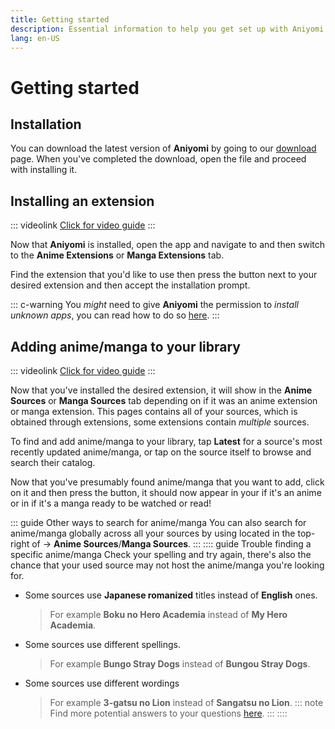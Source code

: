 ```yaml
---
title: Getting started
description: Essential information to help you get set up with Aniyomi.
lang: en-US
---
```


# Getting started

## Installation

You can download the latest version of **Aniyomi** by going to our [download](../../download/README.md) page.
When you've completed the download, open the <VersionTag fileName/> file and proceed with installing it.

## Installing an extension

::: videolink
[<MaterialIcon icon="videocam"/> Click for video guide](/assets/guides_extension-install.webm)
:::

Now that **Aniyomi** is installed, open the app and navigate to <Navigation item="browse"/> and then switch to the **Anime Extensions** or **Manga Extensions** tab.

Find the extension that you'd like to use then press the <Navigation item="install"/> button next to your desired extension and then accept the installation prompt.

::: c-warning
You *might* need to give **Aniyomi** the permission to *install unknown apps*, you can read how to do so [here](/help/faq/#how-do-i-allow-third-party-installations).
:::

## Adding anime/manga to your library

::: videolink
[<MaterialIcon icon="videocam"/> Click for video guide](/assets/guides_library-add.webm)
:::

Now that you've installed the desired extension, it will show in the **Anime Sources** or **Manga Sources** tab depending on if it was an anime extension or manga extension. This pages contains all of your sources, which is obtained through extensions, some extensions contain *multiple* sources.

To find and add anime/manga to your library, tap **Latest** for a source's most recently updated anime/manga, or tap on the source itself to browse and search their catalog.

Now that you've presumably found anime/manga that you want to add, click on it and then press the <Navigation item="bookmark"/> button, it should now appear in your <Navigation item="anime_library"/> if it's an anime or in <Navigation item="manga_library"/> if it's a manga ready to be watched or read!

::: guide Other ways to search for anime/manga
You can also search for anime/manga globally across all your sources by using <Navigation item="search"/> located in the top-right of <Navigation item="browse"/> → **Anime Sources**/**Manga Sources**.
:::
:::: guide Trouble finding a specific anime/manga
Check your spelling and try again, there's also the chance that your used source may not host the anime/manga you're looking for.
* Some sources use **Japanese romanized** titles instead of **English** ones.
  > For example **Boku no Hero Academia** instead of **My Hero Academia**.
* Some sources use different spellings.
  > For example **Bungo Stray Dogs** instead of **Bungou Stray Dogs**.
* Some sources use different wordings
  > For example **3-gatsu no Lion** instead of **Sangatsu no Lion**.
::: note
Find more potential answers to your questions [here](/help/faq/#browse).
:::
::::
